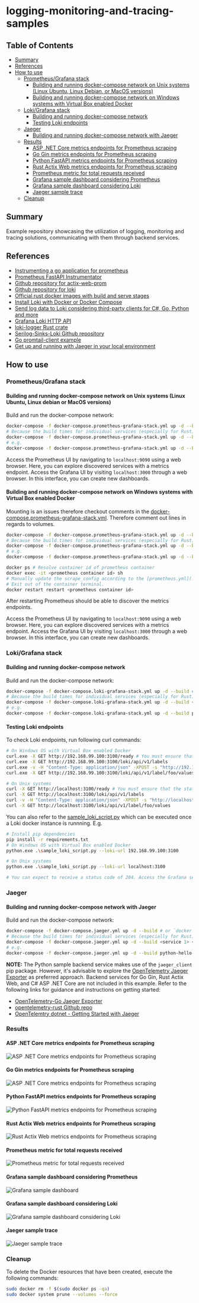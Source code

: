 # logging-monitoring-and-tracing-samples

## Table of Contents

- [Summary](#summary)
- [References](#references)
- [How to use](#how-to-use)
  - [Prometheus/Grafana stack](#prometheusgrafana-stack)
    - [Building and running docker-compose network on Unix systems (Linux Ubuntu, Linux Debian, or MacOS versions)](#building-and-running-docker-compose-network-on-unix-systems-linux-ubuntu-linux-debian-or-macos-versions)
    - [Building and running docker-compose network on Windows systems with Virtual Box enabled Docker](#building-and-running-docker-compose-network-on-windows-systems-with-virtual-box-enabled-docker)
  - [Loki/Grafana stack](#lokigrafana-stack)
    - [Building and running docker-compose network](#building-and-running-docker-compose-network)
    - [Testing Loki endpoints](#testing-loki-endpoints)
  - [Jaeger](#jaeger)
    - [Building and running docker-compose network with Jaeger](#building-and-running-docker-compose-network-with-jaeger)
  - [Results](#results)
    - [ASP .NET Core metrics endpoints for Prometheus scraping](#asp-net-core-metrics-endpoints-for-prometheus-scraping)
    - [Go Gin metrics endpoints for Prometheus scraping](#go-gin-metrics-endpoints-for-prometheus-scraping)
    - [Python FastAPI metrics endpoints for Prometheus scraping](#python-fastapi-metrics-endpoints-for-prometheus-scraping)
    - [Rust Actix Web metrics endpoints for Prometheus scraping](#rust-actix-web-metrics-endpoints-for-prometheus-scraping)
    - [Prometheus metric for total requests received](#prometheus-metric-for-total-requests-received)
    - [Grafana sample dashboard considering Prometheus](#grafana-sample-dashboard-considering-prometheus)
    - [Grafana sample dashboard considering Loki](#grafana-sample-dashboard-considering-loki)
    - [Jaeger sample trace](#jaeger-sample-trace)
  - [Cleanup](#cleanup)


## Summary

Example repository showcasing the utilization of logging, monitoring and tracing solutions, communicating with them through backend services.

## References

- [Instrumenting a go application for prometheus](https://prometheus.io/docs/guides/go-application/)
- [Prometheus FastAPI Instrumentator](https://pypi.org/project/prometheus-fastapi-instrumentator/)
- [Github repository for actix-web-prom](https://github.com/nlopes/actix-web-prom)
- [Github repository for loki](https://github.com/grafana/loki)
- [Official rust docker images with build and serve stages](https://hub.docker.com/_/rust/)
- [Install Loki with Docker or Docker Compose](https://grafana.com/docs/loki/latest/setup/install/docker/)
- [Send log data to Loki considering third-party clients for C#, Go, Python and more](https://grafana.com/docs/loki/latest/send-data/)
- [Grafana Loki HTTP API](https://grafana.com/docs/loki/latest/reference/api/)
- [loki-logger Rust crate](https://crates.io/crates/loki-logger)
- [Serilog-Sinks-Loki Github repository](https://github.com/JosephWoodward/Serilog-Sinks-Loki)
- [Go promtail-client example](https://github.com/e-kostylov/promtail-client/blob/506f3f921e9c/examples/client-example/main.go)
- [Get up and running with Jaeger in your local environment](https://www.jaegertracing.io/docs/1.6/getting-started/)

## How to use

### Prometheus/Grafana stack

#### Building and running docker-compose network on Unix systems (Linux Ubuntu, Linux debian or MacOS versions)

Build and run the docker-compose network:

```sh
docker-compose -f docker-compose.prometheus-grafana-stack.yml up -d --build # or `docker compose up -d --build`
# Because the build times for individual services (especially for Rust) are relatively lengthy, you may also opt to build and execute specific services.
docker-compose -f docker-compose.prometheus-grafana-stack.yml up -d --build <service 1> <service 2> <service N>
# e.g. 
docker-compose -f docker-compose.prometheus-grafana-stack.yml up -d --build python-hello-world-service grafana prometheus
```

Access the Prometheus UI by navigating to `localhost:9090` using a web browser. Here, you can explore discovered services with a metrics endpoint.
Access the Grafana UI by visiting `localhost:3000` through a web browser. In this interface, you can create new dashboards.

#### Building and running docker-compose network on Windows systems with Virtual Box enabled Docker

Mounting is an issues therefore checkout comments in the [docker-compose.prometheus-grafana-stack.yml](./docker-compose.prometheus-grafana-stack.yml). Therefore comment out lines in regards to volumes.

```sh
docker-compose -f docker-compose.prometheus-grafana-stack.yml up -d --build 
# Because the build times for individual services (especially for Rust) are relatively lengthy, you may also opt to build and execute specific services.
docker-compose -f docker-compose.prometheus-grafana-stack.yml up -d --build <service 1> <service 2> <service N>
# e.g. 
docker-compose -f docker-compose.prometheus-grafana-stack.yml up -d --build python-hello-world-service grafana prometheus

docker ps # Resolve container id of prometheus container
docker exec -it <prometheus container id> sh
# Manually update the scrape_config according to the [prometheus.yml](./prometheus/prometheus.yml) with `vi` cli tool in /etc/prometheus/prometheus.yml
# Exit out of the container terminal. 
docker restart restart <prometheus container id>
```

After restarting Prometheus should be able to discover the metrics endpoints. 

Access the Prometheus UI by navigating to `localhost:9090` using a web browser. Here, you can explore discovered services with a metrics endpoint.
Access the Grafana UI by visiting `localhost:3000` through a web browser. In this interface, you can create new dashboards.

### Loki/Grafana stack

#### Building and running docker-compose network

Build and run the docker-compose network:

```sh
docker-compose -f docker-compose.loki-grafana-stack.yml up -d --build # or `docker compose up -d --build`
# Because the build times for individual services (especially for Rust) are relatively lengthy, you may also opt to build and execute specific services.
docker-compose -f docker-compose.loki-grafana-stack.yml up -d --build <service 1> <service 2> <service N>
# e.g. 
docker-compose -f docker-compose.loki-grafana-stack.yml up -d --build python-hello-world-service grafana loki
```

#### Testing Loki endpoints

To check Loki endpoints, run following curl commands:

```sh
# On Windows OS with Virtual Box enabled Docker
curl.exe -X GET http://192.168.99.100:3100/ready # You must ensure that the status changes from "Ingester not ready: waiting for 15s after being ready" to "ready". Else the communication to the Loki server will fail
curl.exe -X GET http://192.168.99.100:3100/loki/api/v1/labels
curl.exe -v -H "Content-Type: application/json" -XPOST -s "http://192.168.99.100:3100/loki/api/v1/push" --data-raw '{"streams": [{"stream": { "foo": "bar2" }, "values": [ [ "1570818238000000000", "fizzbuzz" ] ] }]}'
curl.exe -X GET http://192.168.99.100:3100/loki/api/v1/label/foo/values

# On Unix systems
curl -X GET http://localhost:3100/ready # You must ensure that the status changes from "Ingester not ready: waiting for 15s after being ready" to "ready". Else the communication to the Loki server will fail
curl -X GET http://localhost:3100/loki/api/v1/labels
curl -v -H "Content-Type: application/json" -XPOST -s "http://localhost:3100/loki/api/v1/push" --data-raw '{"streams": [{ "stream": { "foo": "bar2" }, "values": [ [ "1570818238000000000", "fizzbuzz" ] ] }]}'
curl -X GET http://localhost:3100/loki/api/v1/label/foo/values
```

You can also refer to the [sample_loki_script.py](backend-services/loki-grafana-stack/python/script/sample_loki_script.py) which can be executed once a Loki docker instance is runnning. E.g.

```sh
# Install pip dependencies
pip install -r requirements.txt
# On Windows OS with Virtual Box enabled Docker
python.exe .\sample_loki_script.py --loki-url 192.168.99.100:3100

# On Unix systems
python.exe .\sample_loki_script.py --loki-url localhost:3100

# You can expect to receive a status code of 204. Access the Grafana service running within the Docker Compose cluster by navigating to 192.168.99.100:3000 using a web browser. From there, you'll be able to create a dashboard, utilizing the Loki datasource.
```

### Jaeger

#### Building and running docker-compose network with Jaeger

Build and run the docker-compose network:

```sh
docker-compose -f docker-compose.jaeger.yml up -d --build # or `docker compose up -d --build`
# Because the build times for individual services (especially for Rust) are relatively lengthy, you may also opt to build and execute specific services.
docker-compose -f docker-compose.jaeger.yml up -d --build <service 1> <service 2> <service N>
# e.g. 
docker-compose -f docker-compose.jaeger.yml up -d --build python-hello-world-service jaeger
```

**NOTE:** The Python sample backend service makes use of the `jaeger_client` pip package. However, it's advisable to explore the [OpenTelemetry Jaeger Exporter](https://opentelemetry-python-yusuket.readthedocs.io/en/latest/ext/jaeger/jaeger.html) as preferred approach. Backend services for Go Gin, Rust Actix Web, and C# ASP .NET Core are not included in this example. Refer to the following links for guidance and instructions on getting started:
- [OpenTelemetry-Go Jaeger Exporter](https://pkg.go.dev/go.opentelemetry.io/otel/exporters/jaeger#section-readme)
- [opentelemetry-rust Github repo](https://github.com/open-telemetry/opentelemetry-rust)
- [OpenTelemtry dotnet - Getting Started with Jaeger](https://github.com/open-telemetry/opentelemetry-dotnet/blob/main/docs/trace/getting-started-jaeger/README.md)



### Results

#### ASP .NET Core metrics endpoints for Prometheus scraping

![ASP .NET Core metrics endpoints for Prometheus scraping](./images/csharp-metrics-endpoint.PNG)

#### Go Gin metrics endpoints for Prometheus scraping

![ASP .NET Core metrics endpoints for Prometheus scraping](./images/go-metrics-endpoint.PNG)

#### Python FastAPI metrics endpoints for Prometheus scraping

![Python FastAPI metrics endpoints for Prometheus scraping](./images/python-metrics-endpoint.PNG)

#### Rust Actix Web metrics endpoints for Prometheus scraping

![Rust Actix Web metrics endpoints for Prometheus scraping](./images/rust-metrics-endpoint.PNG)

#### Prometheus metric for total requests received

![Prometheus metric for total requests received](./images/prometheus-metric-http_requests_received_total.PNG)

#### Grafana sample dashboard considering Prometheus

![Grafana sample dashboard](./images/grafana-sample-dashboard-considering-prometheus-datasource.PNG)

#### Grafana sample dashboard considering Loki

![Grafana sample dashboard considering Loki](./images/grafana-sample-dashboard-considering-loki-datasource.PNG)

#### Jaeger sample trace

![Jaeger sample trace](./images/jaeger-sample-trace.PNG)


### Cleanup

To delete the Docker resources that have been created, execute the following commands:

```sh
sudo docker rm -f $(sudo docker ps -qa)
sudo docker system prune --volumes --force
```